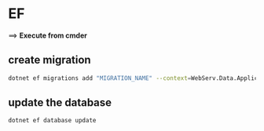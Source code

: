 ﻿# EF 
==> **Execute from cmder**

## create migration
```bash
dotnet ef migrations add "MIGRATION_NAME" --context=WebServ.Data.ApplicationDbContext --output-dir Data\Persistence\Migrations
```
## update the database
```bash
dotnet ef database update
```